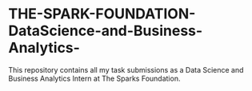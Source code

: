 # THE-SPARK-FOUNDATION-DataScience-and-Business-Analytics-
This repository contains all my task submissions as a Data Science and Business Analytics Intern at The Sparks Foundation.


